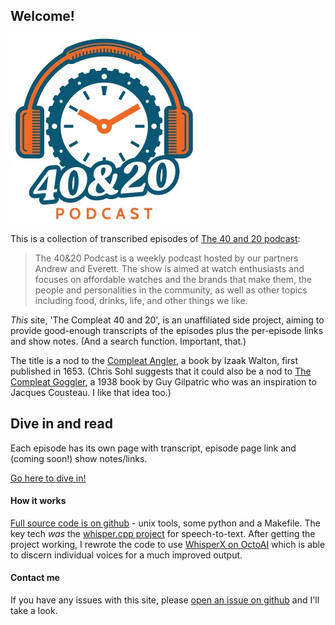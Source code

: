 ## Welcome!

![Logo](img/logo.jpg "40 and 20 podcast logo")

This is a collection of transcribed episodes of [The 40 and 20 podcast](https://watchclicker.com/4020-the-watch-clicker-podcast/):

> The 40&20 Podcast is a weekly podcast hosted by our partners Andrew and Everett. 
> The show is aimed at watch enthusiasts and focuses on affordable watches and the brands 
> that make them, the people and personalities in the community, as well as other topics 
> including food, drinks, life, and other things we like. 

*This* site, 'The Compleat 40 and 20', is an unaffiliated side project, aiming to provide good-enough transcripts of the episodes plus the per-episode
links and show notes. (And a search function. Important, that.)

The title is a nod to the [Compleat Angler](https://en.wikipedia.org/wiki/The_Compleat_Angler), a book by Izaak Walton, first published in 1653. (Chris Sohl suggests that it could also be a nod to [The Compleat Goggler](https://www.britannica.com/topic/The-Compleat-Goggler), 
a 1938 book by Guy Gilpatric who was an inspiration to Jacques Cousteau. I like that idea too.)

## Dive in and read

Each episode has its own page with transcript, episode page link and (coming soon!) show notes/links.

[Go here to dive in!](episodes.md)

#### How it works

[Full source code is on github](https://github.com/phubbard/tgn-whisperer) - unix tools, some python and a Makefile. The 
key tech _was_ the [whisper.cpp project](https://github.com/ggerganov/whisper.cpp) for speech-to-text. After getting the project working, I rewrote the code to 
use [WhisperX on OctoAI](https://octoai.cloud) which is able to discern individual voices for a much improved output. 

#### Contact me

If you have any issues with this site, please [open an issue on github](https://github.com/phubbard/tgn-whisperer/issues) and
I'll take a look. 